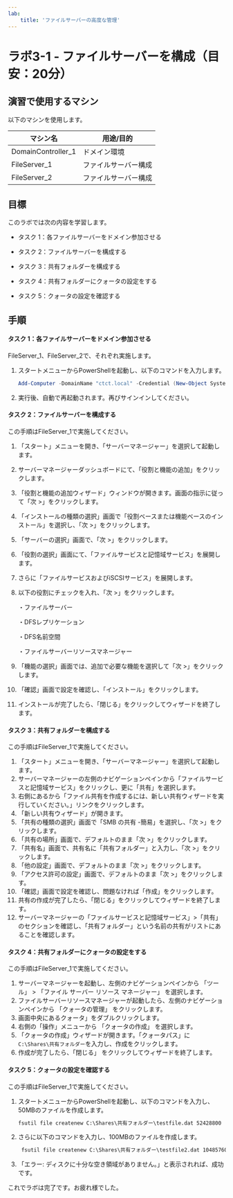 ```yaml
---
lab:
    title: 'ファイルサーバーの高度な管理'
---
```


# ラボ3-1 - ファイルサーバーを構成（目安：20分）

## 演習で使用するマシン

以下のマシンを使用します。

| マシン名           | 用途/目的            |
| ------------------ | -------------------- |
| DomainController_1 | ドメイン環境         |
| FileServer_1       | ファイルサーバー構成 |
| FileServer_2       | ファイルサーバー構成 |



## 目標

このラボでは次の内容を学習します。

- タスク 1：各ファイルサーバーをドメイン参加させる

- タスク 2：ファイルサーバーを構成する

- タスク 3：共有フォルダーを構成する

- タスク 4：共有フォルダーにクォータの設定をする

- タスク 5：クォータの設定を確認する

  

## 手順

#### タスク 1：各ファイルサーバーをドメイン参加させる

FileServer_1、FileServer_2で、それぞれ実施します。

1. スタートメニューからPowerShellを起動し、以下のコマンドを入力します。

   ```powershell
   Add-Computer -DomainName "ctct.local" -Credential (New-Object System.Management.Automation.PSCredential("ctct\administrator", (ConvertTo-SecureString "Pa55w.rd1234" -AsPlainText -Force))) -Restart
   ```

2. 実行後、自動で再起動されます。再びサインインしてください。



#### タスク 2：ファイルサーバーを構成する

この手順はFileServer_1で実施してください。

1. 「スタート」メニューを開き、「サーバーマネージャー」を選択して起動します。

2. サーバーマネージャーダッシュボードにて、「役割と機能の追加」をクリックします。

3. 「役割と機能の追加ウィザード」ウィンドウが開きます。画面の指示に従って「次 >」をクリックします。

4. 「インストールの種類の選択」画面で「役割ベースまたは機能ベースのインストール」を選択し、「次 >」をクリックします。

5. 「サーバーの選択」画面で、「次 >」をクリックします。

6. 「役割の選択」画面にて、「ファイルサービスと記憶域サービス」を展開します。

7. さらに「ファイルサービスおよびiSCSIサービス」を展開します。

8. 以下の役割にチェックを入れ、「次 >」をクリックします。

   ・ファイルサーバー

   ・DFSレプリケーション

   ・DFS名前空間

   ・ファイルサーバーリソースマネージャー

9. 「機能の選択」画面では、追加で必要な機能を選択して「次 >」をクリックします。

10. 「確認」画面で設定を確認し、「インストール」をクリックします。

11. インストールが完了したら、「閉じる」をクリックしてウィザードを終了します。



#### タスク 3：共有フォルダーを構成する

この手順はFileServer_1で実施してください。

1. 「スタート」メニューを開き、「サーバーマネージャー」を選択して起動します。
2. サーバーマネージャーの左側のナビゲーションペインから「ファイルサービスと記憶域サービス」をクリックし、更に「共有」を選択します。
3. 右側にあるから「ファイル共有を作成するには、新しい共有ウィザードを実行していください。」リンクをクリックします。
4. 「新しい共有ウィザード」が開きます。
5. 「共有の種類の選択」画面で「SMB の共有 -簡易」を選択し、「次 >」をクリックします。
6. 「共有の場所」画面で、デフォルトのまま「次 >」をクリックします。
7. 「共有名」画面で、共有名に「共有フォルダー」と入力し、「次 >」をクリックします。
8. 「他の設定」画面で、デフォルトのまま「次 >」をクリックします。
9. 「アクセス許可の設定」画面で、デフォルトのまま「次 >」をクリックします。
10. 「確認」画面で設定を確認し、問題なければ「作成」をクリックします。
11. 共有の作成が完了したら、「閉じる」をクリックしてウィザードを終了します。
12. サーバーマネージャーの「ファイルサービスと記憶域サービス」>「共有」のセクションを確認し、「共有フォルダー」という名前の共有がリストにあることを確認します。



#### タスク 4：共有フォルダーにクォータの設定をする

この手順はFileServer_1で実施してください。

1. サーバーマネージャーを起動し、左側のナビゲーションペインから 「ツール」 > 「ファイル サーバー リソース マネージャー」 を選択します。
2. ファイルサーバーリソースマネージャーが起動したら、左側のナビゲーションペインから 「クォータの管理」 をクリックします。
3. 画面中央にあるクォータ」をダブルクリックします。
4. 右側の「操作」メニューから 「クォータの作成」 を選択します。
5. 「クォータの作成」ウィザードが開きます。「クォータパス」に`C:\Shares\共有フォルダー`を入力し、作成をクリックします。
6. 作成が完了したら、「閉じる」 をクリックしてウィザードを終了します。



#### タスク 5：クォータの設定を確認する

この手順はFileServer_1で実施してください。

1. スタートメニューからPowerShellを起動し、以下のコマンドを入力し、50MBのファイルを作成します。

   ```cmd
   fsutil file createnew C:\Shares\共有フォルダー\testfile.dat 52428800
   ```

2. さらに以下のコマンドを入力し、100MBのファイルを作成します。

   ```cmd
    fsutil file createnew C:\Shares\共有フォルダー\testfile2.dat 104857600
   ```

3. 「エラー:  ディスクに十分な空き領域がありません。」と表示されれば、成功です。



これでラボは完了です。お疲れ様でした。

